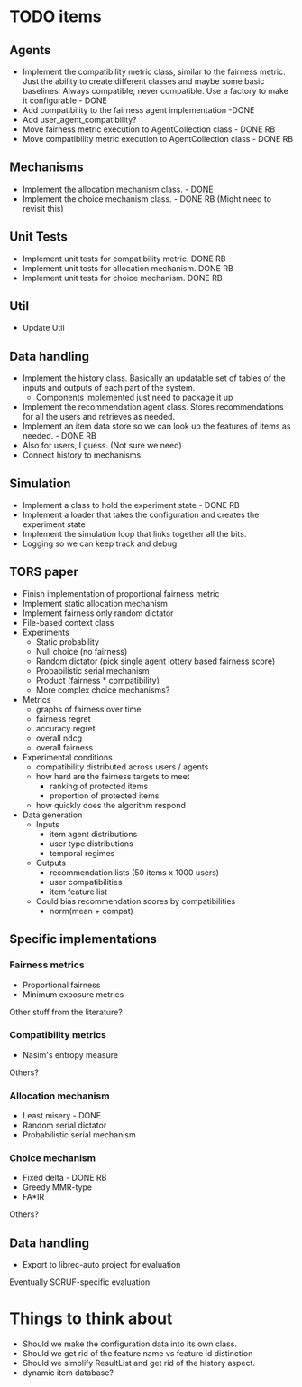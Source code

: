 # TODO items

## Agents

* Implement the compatibility metric class, similar to the fairness metric. 
Just the ability to create different classes and maybe some basic baselines: Always compatible, never compatible. Use a factory to make it configurable - DONE
* Add compatibility to the fairness agent implementation -DONE
* Add user_agent_compatibility?
* Move fairness metric execution to AgentCollection class - DONE RB
* Move compatibility metric execution to AgentCollection class - DONE RB

## Mechanisms
* Implement the allocation mechanism class. - DONE
* Implement the choice mechanism class. - DONE RB (Might need to revisit this)

## Unit Tests
* Implement unit tests for compatibility metric. DONE RB
* Implement unit tests for allocation mechanism. DONE RB
* Implement unit tests for choice mechanism. DONE RB

## Util
* Update Util 

## Data handling
* Implement the history class. Basically an updatable set of tables of the inputs and outputs of each part of the system.
  * Components implemented just need to package it up
* Implement the recommendation agent class. Stores recommendations for all the users and retrieves as needed. 
* Implement an item data store so we can look up the features of items as needed. - DONE RB
* Also for users, I guess. (Not sure we need)
* Connect history to mechanisms

## Simulation
* Implement a class to hold the experiment state - DONE RB
* Implement a loader that takes the configuration and creates the experiment state
* Implement the simulation loop that links together all the bits.
* Logging so we can keep track and debug.

## TORS paper
* Finish implementation of proportional fairness metric
* Implement static allocation mechanism
* Implement fairness only random dictator
* File-based context class
* Experiments
  * Static probability
  * Null choice (no fairness)
  * Random dictator (pick single agent lottery based fairness score)
  * Probabilistic serial mechanism 
  * Product (fairness * compatibility)
  * More complex choice mechanisms?
* Metrics
  * graphs of fairness over time
  * fairness regret
  * accuracy regret
  * overall ndcg
  * overall fairness
* Experimental conditions
  * compatibility distributed across users / agents
  * how hard are the fairness targets to meet
    * ranking of protected items
    * proportion of protected items
  * how quickly does the algorithm respond
* Data generation
  * Inputs
    * item agent distributions
    * user type distributions
    * temporal regimes
  * Outputs
    * recommendation lists (50 items x 1000 users)
    * user compatibilities
    * item feature list
  * Could bias recommendation scores by compatibilities
    * norm(mean + compat)

## Specific implementations

### Fairness metrics
* Proportional fairness
* Minimum exposure metrics

Other stuff from the literature?

### Compatibility metrics
* Nasim's entropy measure

Others?

### Allocation mechanism
* Least misery - DONE 
* Random serial dictator
* Probabilistic serial mechanism

### Choice mechanism
* Fixed delta - DONE RB
* Greedy MMR-type
* FA*IR

Others?

## Data handling

* Export to librec-auto project for evaluation

Eventually SCRUF-specific evaluation. 

# Things to think about

* Should we make the configuration data into its own class.
* Should we get rid of the feature name vs feature id distinction
* Should we simplify ResultList and get rid of the history aspect.
* dynamic item database?